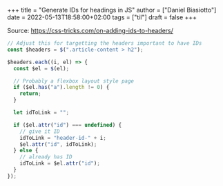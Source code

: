 +++
title = "Generate IDs for headings in JS"
author = ["Daniel Biasiotto"]
date = 2022-05-13T18:58:00+02:00
tags = ["til"]
draft = false
+++

Source: <https://css-tricks.com/on-adding-ids-to-headers/>

```javascript
// Adjust this for targetting the headers important to have IDs
const $headers = $(".article-content > h2");

$headers.each((i, el) => {
  const $el = $(el);

  // Probably a flexbox layout style page
  if ($el.has("a").length != 0) {
    return;
  }

  let idToLink = "";

  if ($el.attr("id") === undefined) {
    // give it ID
    idToLink = "header-id-" + i;
    $el.attr("id", idToLink);
  } else {
    // already has ID
    idToLink = $el.attr("id");
  }
});
```
